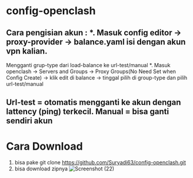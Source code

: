 # config-openclash
 Cara pengisian akun :
 *. Masuk config editor -> proxy-provider -> balance.yaml isi dengan akun vpn kalian.
 -----------------------------------------------------------------------------------------------------------------------------------------------------------------------
 Mengganti grup-type dari load-balance ke url-test/manual
 *. Masuk openclash -> Servers and Groups -> Proxy Groups(No Need Set when Config Create) -> klik edit di balance -> tinggal pilih di group-type dan pilih url-test/manual
 
 Url-test = otomatis mengganti ke akun dengan lattency (ping) terkecil.
 Manual = bisa ganti sendiri akun
 ------------------------------------------------------------------------------------------------------------------------------------------------------------------------

# Cara Download 
1. bisa pake git clone https://github.com/Suryadi63/config-openclash.git
2. bisa download zipnya ![Screenshot (22)](https://user-images.githubusercontent.com/60930566/143377888-874fbf36-accd-4e93-ac31-3e8fbd8c7df3.png)
